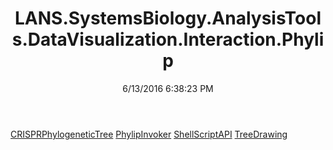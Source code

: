 ﻿---
title: LANS.SystemsBiology.AnalysisTools.DataVisualization.Interaction.Phylip
date: 6/13/2016 6:38:23 PM
---

[CRISPRPhylogeneticTree](T-LANS.SystemsBiology.AnalysisTools.DataVisualization.Interaction.Phylip.CRISPRPhylogeneticTree.html)
[PhylipInvoker](T-LANS.SystemsBiology.AnalysisTools.DataVisualization.Interaction.Phylip.PhylipInvoker.html)
[ShellScriptAPI](T-LANS.SystemsBiology.AnalysisTools.DataVisualization.Interaction.Phylip.ShellScriptAPI.html)
[TreeDrawing](T-LANS.SystemsBiology.AnalysisTools.DataVisualization.Interaction.Phylip.TreeDrawing.html)
